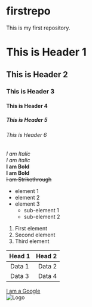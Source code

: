 # firstrepo
This is my first repository.

# This is Header 1
## This is Header 2
### This is Header 3
#### This is Header 4
##### This is Header 5
###### This is Header 6

*I am Italic* \
_I am italic_ \
**I am Bold** \
__I am Bold__ \
~~I am Strikethrough~~ 


* element 1
* element 2
* element 3
  * sub-element 1
  * sub-element 2

1. First element
2. Second element
3. Third element

| Head 1 | Head 2 |
| :----: | -----: |
| Data 1 | Data 2 |
| Data 3 | Data 4 |

[I am a Google](https://www.google.co.in/?gws_rd=ssl) \
![Logo](https://content.fortune.com/wp-content/uploads/2017/01/google.jpeg?resize=1000,666)


